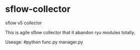 # sflow-collector
sflow v5 collector

This is agile sflow collector that it abandon ryu modules totally.

Useage:
#python func.py manager.py
